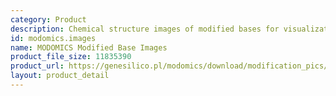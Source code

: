 ```yaml
---
category: Product
description: Chemical structure images of modified bases for visualization and publication.
id: modomics.images
name: MODOMICS Modified Base Images
product_file_size: 11835390
product_url: https://genesilico.pl/modomics/download/modification_pics/
layout: product_detail
---
```

